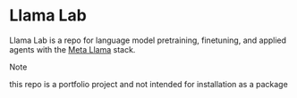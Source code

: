 # Llama Lab

Llama Lab is a repo for language model pretraining, finetuning, and applied agents with the [Meta Llama](https://github.com/meta-llama) stack.

> [!NOTE]
> this repo is a portfolio project and not intended for installation as a package
